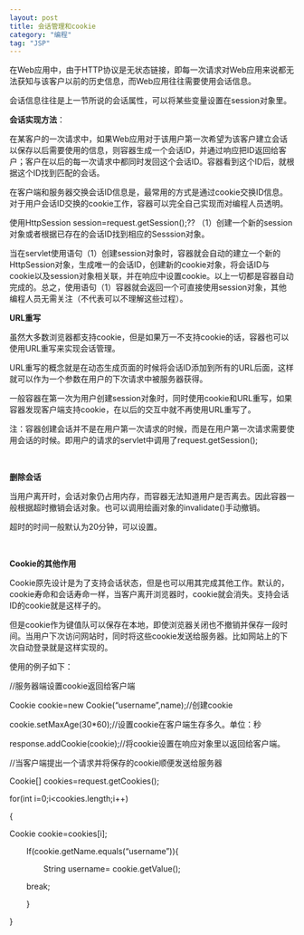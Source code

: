 ```yaml
---
layout: post
title: 会话管理和cookie
category: "编程"
tag: "JSP"
---
```

在Web应用中，由于HTTP协议是无状态链接，即每一次请求对Web应用来说都无法获知与该客户以前的历史信息，而Web应用往往需要使用会话信息。

会话信息往往是上一节所说的会话属性，可以将某些变量设置在session对象里。

<strong>会话实现方法</strong>：

在某客户的一次请求中，如果Web应用对于该用户第一次希望为该客户建立会话以保存以后需要使用的信息，则容器生成一个会话ID，并通过响应把ID返回给客户；客户在以后的每一次请求中都同时发回这个会话ID。容器看到这个ID后，就根据这个ID找到匹配的会话。

在客户端和服务器交换会话ID信息是，最常用的方式是通过cookie交换ID信息。对于用户会话ID交换的cookie工作，容器可以完全自己实现而对编程人员透明。

使用HttpSession session=request.getSession();?? （1）创建一个新的session对象或者根据已存在的会话ID找到相应的Sesssion对象。

当在servlet使用语句（1）创建session对象时，容器就会自动的建立一个新的HttpSession对象，生成唯一的会话ID，创建新的cookie对象，将会话ID与cookie以及session对象相关联，并在响应中设置cookie。以上一切都是容器自动完成的。总之，使用语句（1）容器就会返回一个可直接使用session对象，其他编程人员无需关注（不代表可以不理解这些过程）。

<strong>URL</strong><strong>重写</strong>

虽然大多数浏览器都支持cookie，但是如果万一不支持cookie的话，容器也可以使用URL重写来实现会话管理。

URL重写的概念就是在动态生成页面的时候将会话ID添加到所有的URL后面，这样就可以作为一个参数在用户的下次请求中被服务器获得。

一般容器在第一次为用户创建session对象时，同时使用cookie和URL重写，如果容器发现客户端支持cookie，在以后的交互中就不再使用URL重写了。

注：容器创建会话并不是在用户第一次请求的时候，而是在用户第一次请求需要使用会话的时候。即用户的请求的servlet中调用了request.getSession();

&nbsp;

<strong>删除会话</strong>

当用户离开时，会话对象仍占用内存，而容器无法知道用户是否离去。因此容器一般根据超时撤销会话对象。也可以调用绘画对象的invalidate()手动撤销。

超时的时间一般默认为20分钟，可以设置。

&nbsp;

<strong>Cookie</strong><strong>的其他作用</strong>

Cookie原先设计是为了支持会话状态，但是也可以用其完成其他工作。默认的，cookie寿命和会话寿命一样，当客户离开浏览器时，cookie就会消失。支持会话ID的cookie就是这样子的。

但是cookie作为键值队可以保存在本地，即使浏览器关闭也不撤销并保存一段时间。当用户下次访问网站时，同时将这些cookie发送给服务器。比如网站上的下次自动登录就是这样实现的。

使用的例子如下：

//服务器端设置cookie返回给客户端

Cookie cookie=new Cookie(“username”,name);//创建cookie

cookie.setMaxAge(30*60);//设置cookie在客户端生存多久。单位：秒

response.addCookie(cookie);//将cookie设置在响应对象里以返回给客户端。

//当客户端提出一个请求并将保存的cookie顺便发送给服务器

Cookie[] cookies=request.getCookies();

for(int i=0;i&lt;cookies.length;i++)

{

Cookie cookie=cookies[i];
<p style="padding-left: 30px;">If(cookie.getName.equals(“username”)){</p>
<p style="padding-left: 60px;">String username= cookie.getValue();</p>
<p style="padding-left: 30px;">break;</p>
<p style="padding-left: 30px;">}</p>
}

